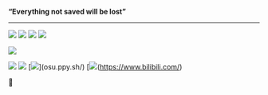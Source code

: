 **“Everything not saved will be lost”** 

---

[![](https://img.shields.io/badge/Windows-10-red?style=flat-square&logo=Windows)](https://www.microsoft.com/windows/windows-11)
[![](https://img.shields.io/badge/Intellij-IDEA-red?style=flat-square&logo=IntelliJIDEA)](https://www.jetbrains.com/)
[![](https://img.shields.io/badge/Unity-e60012?style=flat-square&logo=Unity)](https://unity.cn/)
[![](https://img.shields.io/badge/VSCode-25aef3?style=flat-square&logo=VisualStudioCode)](https://code.visualstudio.com/)

[![](https://img.shields.io/badge/NintendoSwitch-e60012?style=flat-square&logo=NintendoSwitch)](https://www.nintendo.com/)

[![](https://img.shields.io/badge/OnePlus3T-cc6cc2?style=flat-square&logo=oneplus&logoColor=ffffff)](https://www.oneplus.com/)
[![](https://img.shields.io/badge/steam-0c4c7d?style=flat-square&logo=Steam)](www.steampowered.com)
[![](https://img.shields.io/badge/OSU!-E0234E?style=flat-square&logo=osu!)](osu.ppy.sh/)
[![](https://img.shields.io/badge/ACG-#ffffff?style=flat-square&logo=niconico)(https://www.bilibili.com/)

🤡
